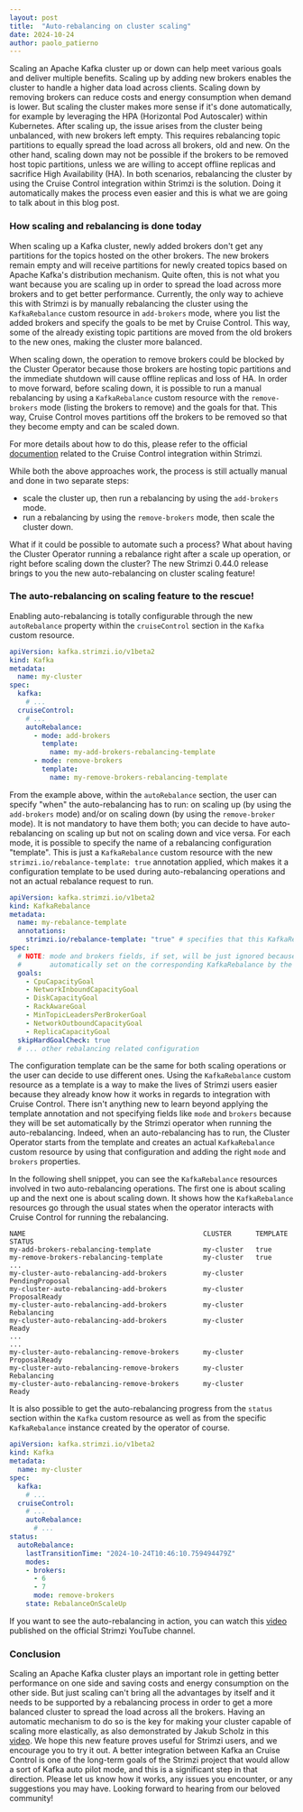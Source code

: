 ```yaml
---
layout: post
title:  "Auto-rebalancing on cluster scaling"
date: 2024-10-24
author: paolo_patierno
---
```


Scaling an Apache Kafka cluster up or down can help meet various goals and deliver multiple benefits.
Scaling up by adding new brokers enables the cluster to handle a higher data load across clients.
Scaling down by removing brokers can reduce costs and energy consumption when demand is lower.
But scaling the cluster makes more sense if it's done automatically, for example by leveraging the HPA (Horizontal Pod Autoscaler) within Kubernetes.
After scaling up, the issue arises from the cluster being unbalanced, with new brokers left empty.
This requires rebalancing topic partitions to equally spread the load across all brokers, old and new.
On the other hand, scaling down may not be possible if the brokers to be removed host topic partitions, unless we are willing to accept offline replicas and sacrifice High Availability (HA).
In both scenarios, rebalancing the cluster by using the Cruise Control integration within Strimzi is the solution.
Doing it automatically makes the process even easier and this is what we are going to talk about in this blog post.

<!--more-->

### How scaling and rebalancing is done today

When scaling up a Kafka cluster, newly added brokers don't get any partitions for the topics hosted on the other brokers.
The new brokers remain empty and will receive partitions for newly created topics based on Apache Kafka's distribution mechanism.
Quite often, this is not what you want because you are scaling up in order to spread the load across more brokers and to get better performance.
Currently, the only way to achieve this with Strimzi is by manually rebalancing the cluster using the `KafkaRebalance` custom resource in `add-brokers` mode, where you list the added brokers and specify the goals to be met by Cruise Control.
This way, some of the already existing topic partitions are moved from the old brokers to the new ones, making the cluster more balanced.

When scaling down, the operation to remove brokers could be blocked by the Cluster Operator because those brokers are hosting topic partitions and the immediate shutdown will cause offline replicas and loss of HA.
In order to move forward, before scaling down, it is possible to run a manual rebalancing by using a `KafkaRebalance` custom resource with the `remove-brokers` mode (listing the brokers to remove) and the goals for that.
This way, Cruise Control moves partitions off the brokers to be removed so that they become empty and can be scaled down.

For more details about how to do this, please refer to the official [documention](https://strimzi.io/docs/operators/latest/deploying#cruise-control-concepts-str) related to the Cruise Control integration within Strimzi.

While both the above approaches work, the process is still actually manual and done in two separate steps:

* scale the cluster up, then run a rebalancing by using the `add-brokers` mode.
* run a rebalancing by using the `remove-brokers` mode, then scale the cluster down.

What if it could be possible to automate such a process?
What about having the Cluster Operator running a rebalance right after a scale up operation, or right before scaling down the cluster?
The new Strimzi 0.44.0 release brings to you the new auto-rebalancing on cluster scaling feature!

### The auto-rebalancing on scaling feature to the rescue!

Enabling auto-rebalancing is totally configurable through the new `autoRebalance` property within the `cruiseControl` section in the `Kafka` custom resource.

```yaml
apiVersion: kafka.strimzi.io/v1beta2
kind: Kafka
metadata:
  name: my-cluster
spec:
  kafka:
    # ...
  cruiseControl:
    # ...
    autoRebalance:
      - mode: add-brokers
        template:
          name: my-add-brokers-rebalancing-template
      - mode: remove-brokers
        template:
          name: my-remove-brokers-rebalancing-template
```

From the example above, within the `autoRebalance` section, the user can specify "when" the auto-rebalancing has to run: on scaling up (by using the `add-brokers` mode) and/or on scaling down (by using the `remove-broker` mode).
It is not mandatory to have them both; you can decide to have auto-rebalancing on scaling up but not on scaling down and vice versa.
For each mode, it is possible to specify the name of a rebalancing configuration "template".
This is just a `KafkaRebalance` custom resource with the new `strimzi.io/rebalance-template: true` annotation applied, which makes it a configuration template to be used during auto-rebalancing operations and not an actual rebalance request to run.

```yaml
apiVersion: kafka.strimzi.io/v1beta2
kind: KafkaRebalance
metadata:
  name: my-rebalance-template
  annotations:
    strimzi.io/rebalance-template: "true" # specifies that this KafkaRebalance is a rebalance configuration template
spec:
  # NOTE: mode and brokers fields, if set, will be just ignored because they are
  #       automatically set on the corresponding KafkaRebalance by the operator
  goals:
    - CpuCapacityGoal
    - NetworkInboundCapacityGoal
    - DiskCapacityGoal
    - RackAwareGoal
    - MinTopicLeadersPerBrokerGoal
    - NetworkOutboundCapacityGoal
    - ReplicaCapacityGoal
  skipHardGoalCheck: true
  # ... other rebalancing related configuration
```

The configuration template can be the same for both scaling operations or the user can decide to use different ones.
Using the `KafkaRebalance` custom resource as a template is a way to make the lives of Strimzi users easier because they already know how it works in regards to integration with Cruise Control.
There isn't anything new to learn beyond applying the template annotation and not specifying fields like `mode` and `brokers` because they will be set automatically by the Strimzi operator when running the auto-rebalancing.
Indeed, when an auto-rebalancing has to run, the Cluster Operator starts from the template and creates an actual `KafkaRebalance` custom resource by using that configuration and adding the right `mode` and `brokers` properties.

In the following shell snippet, you can see the `KafkaRebalance` resources involved in two auto-rebalancing operations.
The first one is about scaling up and the next one is about scaling down.
It shows how the `KafkaRebalance` resources go through the usual states when the operator interacts with Cruise Control for running the rebalancing.

```shell
NAME                                            CLUSTER      TEMPLATE   STATUS
my-add-brokers-rebalancing-template             my-cluster   true       
my-remove-brokers-rebalancing-template          my-cluster   true       
...
my-cluster-auto-rebalancing-add-brokers         my-cluster              PendingProposal
my-cluster-auto-rebalancing-add-brokers         my-cluster              ProposalReady
my-cluster-auto-rebalancing-add-brokers         my-cluster              Rebalancing
my-cluster-auto-rebalancing-add-brokers         my-cluster              Ready
...
...
my-cluster-auto-rebalancing-remove-brokers      my-cluster              ProposalReady
my-cluster-auto-rebalancing-remove-brokers      my-cluster              Rebalancing
my-cluster-auto-rebalancing-remove-brokers      my-cluster              Ready
```

It is also possible to get the auto-rebalancing progress from the `status` section within the `Kafka` custom resource as well as from the specific `KafkaRebalance` instance created by the operator of course.

```yaml
apiVersion: kafka.strimzi.io/v1beta2
kind: Kafka
metadata:
  name: my-cluster
spec:
  kafka:
    # ...
  cruiseControl:
    # ...
    autoRebalance:
      # ...
status:
  autoRebalance:
    lastTransitionTime: "2024-10-24T10:46:10.759494479Z"
    modes:
    - brokers:
      - 6
      - 7
      mode: remove-brokers
    state: RebalanceOnScaleUp
```

If you want to see the auto-rebalancing in action, you can watch this [video](https://www.youtube.com/watch?v=u6qHPL-VXRE) published on the official Strimzi YouTube channel.

### Conclusion

Scaling an Apache Kafka cluster plays an important role in getting better performance on one side and saving costs and energy consumption on the other side.
But just scaling can't bring all the advantages by itself and it needs to be supported by a rebalancing process in order to get a more balanced cluster to spread the load across all the brokers.
Having an automatic mechanism to do so is the key for making your cluster capable of scaling more elastically, as also demonstrated by Jakub Scholz in this [video](https://www.youtube.com/watch?v=b8JZpom-67I).
We hope this new feature proves useful for Strimzi users, and we encourage you to try it out.
A better integration between Kafka an Cruise Control is one of the long-term goals of the Strimzi project that would allow a sort of Kafka auto pilot mode, and this is a significant step in that direction.
Please let us know how it works, any issues you encounter, or any suggestions you may have.
Looking forward to hearing from our beloved community!
